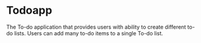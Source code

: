 # Todoapp

The To-do application that provides users with ability to create different to-do lists. Users can add many to-do items to a single To-do list.
